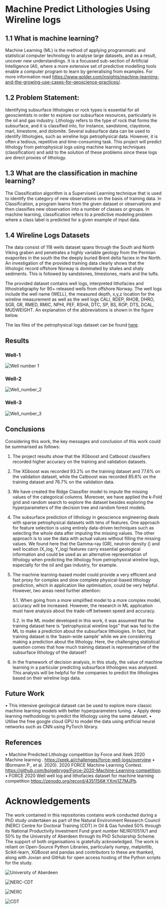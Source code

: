 # Machine Predict Lithologies Using Wireline logs
## 1.1 What is machine learning?
Machine Learning (ML) is the method of applying programmatic and statistical computer technology to analyse large datasets, and as a result, uncover new understandings. It is a focussed sub-section of Artificial Intelligence (AI), where a more extensive set of predictive modelling tools enable a computer program to learn by generalising from examples. For more information read https://www.golder.com/insights/machine-learning-and-the-growing-use-cases-for-geoscience-practices/.

## 1.2 Problem Statement:
Identifying subsurface lithologies or rock types is essential for all geoscientists in order to explore our subsurface resources, particularly in the oil and gas industry. Lithology refers to the type of rock that forms the subsurface, and it is classified into, for instance, sandstone, claystone, marl, limestone, and dolomite. Several subsurface data can be used to identify lithologies, such as wireline logs petrophysical data. However, it is often a tedious, repetitive and time-consuming task. This project will predict lithology from petrophysical logs using machine learning techniques (classification) and add to the solution of these problems since these logs are direct proxies of lithology.

## 1.3 What are the classification in machine learning?
The Classification algorithm is a Supervised Learning technique that is used to identify the category of new observations on the basis of training data. In Classification, a program learns from the given dataset or observations and then classifies new observation into a number of classes or groups. In machine learning, classification refers to a predictive modeling problem where a class label is predicted for a given example of input data.

## 1.4 Wireline Logs Datasets
The data consist of 118 wells dataset spans through the South and North Viking graben and penetrates a highly variable geology from the Permian evaporites in the south the the deeply buried Brent delta facies in the North. An investigation of the provided training data clearly shows that the lithologic record offshore Norway is dominated by shales and shaly sediments. This is followed by sandstones, limestones, marls and the tufts.

The provided dataset contains well logs, interpreted lithofacies and lithostratigraphy for 90+ released wells from offshore Norway. The well logs include the well name (WELL), the measured depth, x,y,z location for the wireline measurement as well as the well logs CALI, RDEP, RHOB, DHRO, SGR,  GR, RMED, RMIC, NPHI, PEF, RSHA, DTC, SP, BS, ROP, DTS, DCAL, MUDWEIGHT. An explanation of the abbreviations is shown in the figure below.

The las files of the petrophysical logs dataset can be found [here](https://zenodo.org/record/4351156#.YXhFTBrMJPb).

## Results

### Well-1
![Well number 1](https://i.imgur.com/XSdNzX3.png)

### Well-2

![Well_number_2](https://i.imgur.com/YOrMKvo.png)

### Well-3

![Well_number_3](https://i.imgur.com/6gUOQew.png)

## Conclusions

Considering this work, the key messages and conclusion of this work could be summarised as follows:
    
1. The project results show that the XGboost and Catboost classifiers recorded higher accuracy on the training and validation datasets.

2. The XGboost was recorded 93.2% on the training dataset and 77.6% on the validation dataset, while the Catboost was recorded 85.6% on the training dataset and 76.7% on the validation data. 

3. We have created the Ridge Classifier model to impute the missing values of the categorical columns. Moreover, we have applied the k-Fold grid and random search to explore the dataset besides exploring the hyperparameters of the decision tree and random forest models.

4. The subsurface prediction of lithology in geoscience engineering deals with sparse petrophysical datasets with tens of features. One approach for feature selection is using entirely data-driven techniques such as selecting the whole data after imputing the missing values. The other approach is to use the data with actual values without filling the missing values. We found here that the Gamma-ray (GR), neutron density () and well location (X_log, Y_log) features carry essential geological information and could be used as an alternative representation of lithology when predicting the lithology from petrophysical wireline logs, especially for the oil and gas industry, for example.

5. The machine learning-based model could provide a very efficient and fast proxy for complex and slow complete physical-based lithology prediction, which in application like optimisation, could be very helpful. However, two areas need further attention:
    
    5.1. When going from a more simplified model to a more complex model, accuracy will be increased. However, the research in ML application must have analysis about the trade-off between speed and accuracy.
    
    5.2. In the ML model developed in this work, it was assumed that the training dataset here is “petrophysical wireline logs” that was fed to the ML to make a prediction about the subsurface lithologies. In fact, that training dataset is the ‘basin-wide sample’ while we are considering making a prediction about the lithology. Here, the challenging statistical question comes that how much training dataset is representative of the subsurface lithology of the dataset?

6. In the framework of decision analysis, in this study, the value of machine learning in a particular predicting subsurface lithologies was analysed. This analysis will be helpful for the companies to predict the lithologies based on their wireline logs data.

## Future Work

• This intensive geological dataset can be used to explore more classic machine learning models with better hyperparameters tuning.
• Apply deep learning methodology to predict the lithology using the same dataset.
• Utilise the free google cloud GPU to model the data using artificial neural networks such as CNN using PyTorch library.

## References

• Machine Predicted Lithology competition  by Force and Xeek 2020 Machine learning .  https://xeek.ai/challenges/force-well-logs/overview
• (Bormann P., et al. 2020). 2020 FORCE Machine Learning Contest. https://github.com/bolgebrygg/Force-2020-Machine-Learning-competition.
• FORCE 2020 Well well log and lithofacies dataset for machine learning competition https://zenodo.org/record/4351156#.YXmi1Z7MJPb.


Acknowledgements 
=================
The work contained in this repositories contains work conducted during a PhD study undertaken as part of the Natural Environment Research Council (NERC) Centre for Doctoral Training (CDT) in Oil & Gas funded 50% through its National Productivity Investment Fund grant number NE/R01051X/1 and 50% by the University of Aberdeen through its PhD Scholarship Scheme. The support of both organisations is gratefully acknowledged. The work is reliant on Open-Source Python Libraries, particularly numpy, matplotlib, Scikit-learn, XGBoost and pandas and contributors to these are thanked, along with Jovian and GitHub for open access hosting of the Python scripts for the study.

![University of Aberdeen](https://pbs.twimg.com/profile_images/1572172791801061377/UPSWmPyN_400x400.jpg)

![NERC-CDT](https://nerc-cdt-oil-and-gas.ac.uk/wp-content/uploads/news/2015-news-NERC-funding.jpg)

![NERC](https://auracdt.hull.ac.uk/wp-content/uploads/2019/11/UKRI_NER_Council-Logo_Horiz-RGB.png)

![CDT](https://i.imgur.com/QDOhcN3.png)

